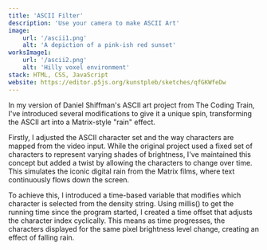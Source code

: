 ```yaml
---
title: 'ASCII Filter'
description: 'Use your camera to make ASCII Art'
image:
    url: '/ascii1.png'
    alt: 'A depiction of a pink-ish red sunset'
worksImage1:
    url: '/ascii2.png'
    alt: 'Hilly voxel environment'
stack: HTML, CSS, JavaScript
website: https://editor.p5js.org/kunstpleb/sketches/qfGKWfeDw
---
```



In my version of Daniel Shiffman's ASCII art project from The Coding Train, I've introduced several modifications to give it a unique spin, transforming the ASCII art into a Matrix-style "rain" effect. 

Firstly, I adjusted the ASCII character set and the way characters are mapped from the video input. While the original project used a fixed set of characters to represent varying shades of brightness, I've maintained this concept but added a twist by allowing the characters to change over time. This simulates the iconic digital rain from the Matrix films, where text continuously flows down the screen.

To achieve this, I introduced a time-based variable that modifies which character is selected from the density string. Using millis() to get the running time since the program started, I created a time offset that adjusts the character index cyclically. This means as time progresses, the characters displayed for the same pixel brightness level change, creating an effect of falling rain.